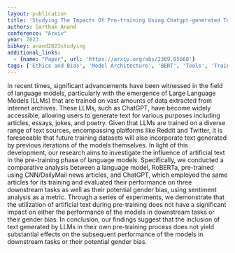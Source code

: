 ```yaml
---
layout: publication
title: 'Studying The Impacts Of Pre-training Using Chatgpt-generated Text On Downstream Tasks'
authors: Sarthak Anand
conference: "Arxiv"
year: 2023
bibkey: anand2023studying
additional_links:
  - {name: "Paper", url: 'https://arxiv.org/abs/2309.05668'}
tags: ['Ethics and Bias', 'Model Architecture', 'BERT', 'Tools', 'Training Techniques', 'GPT', 'Reinforcement Learning', 'Pre-Training']
---
```

In recent times, significant advancements have been witnessed in the field of
language models, particularly with the emergence of Large Language Models
(LLMs) that are trained on vast amounts of data extracted from internet
archives. These LLMs, such as ChatGPT, have become widely accessible, allowing
users to generate text for various purposes including articles, essays, jokes,
and poetry. Given that LLMs are trained on a diverse range of text sources,
encompassing platforms like Reddit and Twitter, it is foreseeable that future
training datasets will also incorporate text generated by previous iterations
of the models themselves. In light of this development, our research aims to
investigate the influence of artificial text in the pre-training phase of
language models. Specifically, we conducted a comparative analysis between a
language model, RoBERTa, pre-trained using CNN/DailyMail news articles, and
ChatGPT, which employed the same articles for its training and evaluated their
performance on three downstream tasks as well as their potential gender bias,
using sentiment analysis as a metric. Through a series of experiments, we
demonstrate that the utilization of artificial text during pre-training does
not have a significant impact on either the performance of the models in
downstream tasks or their gender bias. In conclusion, our findings suggest that
the inclusion of text generated by LLMs in their own pre-training process does
not yield substantial effects on the subsequent performance of the models in
downstream tasks or their potential gender bias.
